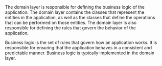 The domain layer is responsible for defining the business logic of the application. The domain layer contains the classes that represent the entities in the application, as well as the classes that define the operations that can be performed on those entities. The domain layer is also responsible for defining the rules that govern the behavior of the application.

Business logic is the set of rules that govern how an application works. It is responsible for ensuring that the application behaves in a consistent and predictable manner. Business logic is typically implemented in the domain layer.
